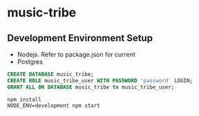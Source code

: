 # music-tribe

## Development Environment Setup

- Nodejs. Refer to package.json for current
- Postgres
```sql
CREATE DATABASE music_tribe;
CREATE ROLE music_tribe_user WITH PASSWORD 'password' LOGIN;
GRANT ALL ON DATABASE music_tribe to music_tribe_user;
```
```shell
npm install
NODE_ENV=development npm start
```
